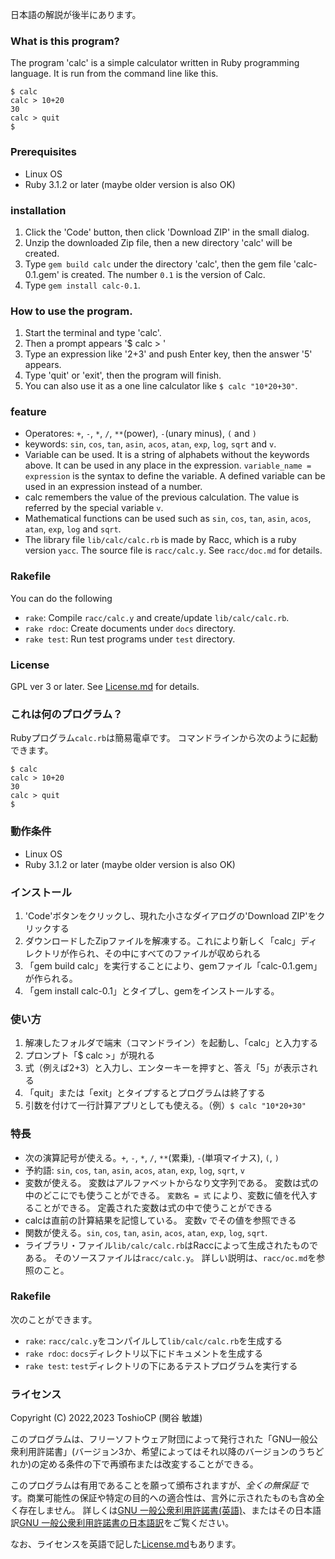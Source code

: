 日本語の解説が後半にあります。

### What is this program?

The program 'calc' is a simple calculator written in Ruby programming language.
It is run from the command line like this.

```
$ calc
calc > 10+20
30
calc > quit
$
```

### Prerequisites

- Linux OS
- Ruby 3.1.2 or later (maybe older version is also OK)

### installation

1. Click the 'Code' button, then click 'Download ZIP' in the small dialog.
2. Unzip the downloaded Zip file, then a new directory 'calc' will be created.
3. Type `gem build calc` under the directory 'calc', then the gem file 'calc-0.1.gem' is created. The number `0.1` is the version of Calc.
4. Type `gem install calc-0.1`.

### How to use the program.

1. Start the terminal and type 'calc'.
2. Then a prompt appears '$ calc > '
3. Type an expression like '2+3' and push Enter key, then the answer '5' appears.
4. Type 'quit' or 'exit', then the program will finish.
5. You can also use it as a one line calculator like `$ calc "10*20+30"`.

### feature

- Operatores: `+`, `-`, `*`, `/`, `**`(power), `-`(unary minus), `(` and `)`
- keywords: `sin`, `cos`, `tan`, `asin`, `acos`, `atan`, `exp`, `log`, `sqrt` and `v`.
- Variable can be used.
It is a string of alphabets without the keywords above.
It can be used in any place in the expression.
`variable_name = expression` is the syntax to define the variable.
A defined variable can be used in an expression instead of a number.
- calc remembers the value of the previous calculation.
The value is referred by the special variable `v`.
- Mathematical functions can be used such as `sin`, `cos`, `tan`, `asin`, `acos`, `atan`, `exp`, `log` and `sqrt`.
- The library file `lib/calc/calc.rb` is made by Racc, which is a ruby version `yacc`.
The source file is `racc/calc.y`.
See `racc/doc.md` for details.

### Rakefile

You can do the following

- `rake`: Compile `racc/calc.y` and create/update `lib/calc/calc.rb`.
- `rake rdoc`: Create documents under `docs` directory.
- `rake test`: Run test programs under `test` directory.

### License

GPL ver 3 or later.
See [License.md](License.md) for details.

### これは何のプログラム？

Rubyプログラム`calc.rb`は簡易電卓です。
コマンドラインから次のように起動できます。

```
$ calc
calc > 10+20
30
calc > quit
$
```

### 動作条件

- Linux OS
- Ruby 3.1.2 or later (maybe older version is also OK)

### インストール

1. 'Code'ボタンをクリックし、現れた小さなダイアログの'Download ZIP'をクリックする
2. ダウンロードしたZipファイルを解凍する。これにより新しく「calc」ディレクトリが作られ、その中にすべてのファイルが収められる
3. 「gem build calc」を実行することにより、gemファイル「calc-0.1.gem」が作られる。
4. 「gem install calc-0.1」とタイプし、gemをインストールする。

### 使い方

1. 解凍したフォルダで端末（コマンドライン）を起動し、「calc」と入力する
2. プロンプト「$ calc >」が現れる
3. 式（例えば2+3）と入力し、エンターキーを押すと、答え「5」が表示される
4. 「quit」または「exit」とタイプするとプログラムは終了する
5. 引数を付けて一行計算アプリとしても使える。（例）`$ calc "10*20+30"`

### 特長

- 次の演算記号が使える。`+`, `-`, `*`, `/`, `**`(累乗), `-`(単項マイナス), `(`, `)`
- 予約語: `sin`, `cos`, `tan`, `asin`, `acos`, `atan`, `exp`, `log`, `sqrt`, `v`
- 変数が使える。
変数はアルファベットからなり文字列である。
変数は式の中のどこにでも使うことができる。
`変数名 = 式` により、変数に値を代入することができる。
定義された変数は式の中で使うことができる
- calcは直前の計算結果を記憶している。
変数`v` でその値を参照できる
- 関数が使える。`sin`, `cos`, `tan`, `asin`, `acos`, `atan`, `exp`, `log`, `sqrt`.
- ライブラリ・ファイル`lib/calc/calc.rb`はRaccによって生成されたものである。
そのソースファイルは`racc/calc.y`。
詳しい説明は、`racc/oc.md`を参照のこと。

### Rakefile

次のことができます。

- `rake`: `racc/calc.y`をコンパイルして`lib/calc/calc.rb`を生成する
- `rake rdoc`: `docs`ディレクトリ以下にドキュメントを生成する
- `rake test`: `test`ディレクトリの下にあるテストプログラムを実行する

### ライセンス

Copyright (C) 2022,2023  ToshioCP (関谷 敏雄)

このプログラムは、フリーソフトウェア財団によって発行された「GNU一般公衆利用許諾書」(バージョン3か、希望によってはそれ以降のバージョンのうちどれか)の定める条件の下で再頒布または改変することができる。

このプログラムは有用であることを願って頒布されますが、*全くの無保証* です。商業可能性の保証や特定の目的への適合性は、言外に示されたものも含め全く存在しません。
詳しくは[GNU 一般公衆利用許諾書(英語)](https://www.gnu.org/licenses/gpl-3.0.en.html)、またはその日本語訳[GNU 一般公衆利用許諾書の日本語訳](https://gpl.mhatta.org/gpl.ja.html)をご覧ください。

なお、ライセンスを英語で記した[License.md](License.md)もあります。